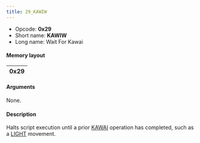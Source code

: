 ```yaml
---
title: 29_KAWIW
---
```


-   Opcode: **0x29**
-   Short name: **KAWIW**
-   Long name: Wait For Kawai

#### Memory layout

| 0x29 |
|------|

#### Arguments

None.

#### Description

Halts script execution until a prior [KAWAI](28_KAWAI.md) operation has completed, such as a [LIGHT](28_KAWAI/06_LIGHT.md) movement.
